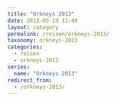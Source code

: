 ```yaml
---
title: "Orkneys 2013"
date: 2013-05-19 11:49
layout: category
permalink: /reisen/orkneys-2013/
taxonomy: orkneys-2013
categories:
  - reisen
  - orkneys-2013
series:
  name: "Orkneys 2013"
redirect_from:
  - /orkneys-2013/
---
```

